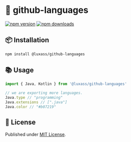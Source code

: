 # 🎨 github-languages

[![npm version][npm-version-src]][npm-version-href]
[![npm downloads][npm-downloads-src]][npm-downloads-href]

## 📦 Installation

```sh
npm install @luxass/github-languages
```

## 📚 Usage

```ts
import { Java, Kotlin } from '@luxass/github-languages'

// we are exporting more languages.
Java.type // "programming"
Java.extensions // [".java"]
Java.color // "#b07219"
```

## 📄 License

Published under [MIT License](./LICENSE).

<!-- Badges -->

[npm-version-src]: https://img.shields.io/npm/v/@luxass/github-languages?style=flat&colorA=18181B&colorB=4169E1
[npm-version-href]: https://npmjs.com/package/@luxass/github-languages
[npm-downloads-src]: https://img.shields.io/npm/dm/@luxass/github-languages?style=flat&colorA=18181B&colorB=4169E1
[npm-downloads-href]: https://npmjs.com/package/@luxass/github-languages
